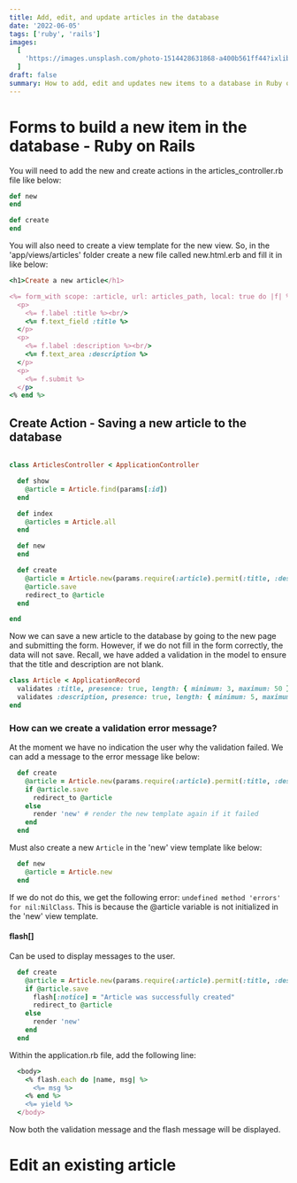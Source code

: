 ```yaml
---
title: Add, edit, and update articles in the database
date: '2022-06-05'
tags: ['ruby', 'rails']
images:
  [
    'https://images.unsplash.com/photo-1514428631868-a400b561ff44?ixlib=rb-1.2.1&ixid=MnwxMjA3fDB8MHxwaG90by1wYWdlfHx8fGVufDB8fHx8&auto=format&fit=crop&w=1170&q=80',
  ]
draft: false
summary: How to add, edit and updates new items to a database in Ruby on Rails.
---
```


# Forms to build a new item in the database - Ruby on Rails

You will need to add the new and create actions in the articles_controller.rb file like below:

```rb
def new
end

def create
end
```

You will also need to create a view template for the new view. So, in the 'app/views/articles' folder create a new file called new.html.erb and fill it in like below:

```rb
<h1>Create a new article</h1>

<%= form_with scope: :article, url: articles_path, local: true do |f| %>
  <p>
    <%= f.label :title %><br/>
    <%= f.text_field :title %>
  </p>
  <p>
    <%= f.label :description %><br/>
    <%= f.text_area :description %>
  </p>
  <p>
    <%= f.submit %>
  </p>
<% end %>
```

## Create Action - Saving a new article to the database

```rb

class ArticlesController < ApplicationController

  def show
    @article = Article.find(params[:id])
  end

  def index
    @articles = Article.all
  end

  def new
  end

  def create
    @article = Article.new(params.require(:article).permit(:title, :description))
    @article.save
    redirect_to @article
  end

end
```

Now we can save a new article to the database by going to the new page and submitting the form. However, if we do not fill in the form correctly, the data will not save. Recall, we have added a validation in the model to ensure that the title and description are not blank.

```rb
class Article < ApplicationRecord
  validates :title, presence: true, length: { minimum: 3, maximum: 50 }
  validates :description, presence: true, length: { minimum: 5, maximum: 500 }
end
```

### How can we create a validation error message?

At the moment we have no indication the user why the validation failed. We can add a message to the error message like below:

```rb
  def create
    @article = Article.new(params.require(:article).permit(:title, :description))
    if @article.save
      redirect_to @article
    else
      render 'new' # render the new template again if it failed
    end
  end
```

Must also create a new `Article` in the 'new' view template like below:

```rb
  def new
    @article = Article.new
  end
```

If we do not do this, we get the following error: `undefined method 'errors' for nil:NilClass`. This is because the @article variable is not initialized in the 'new' view template.

#### flash[]

Can be used to display messages to the user.

```rb
  def create
    @article = Article.new(params.require(:article).permit(:title, :description))
    if @article.save
      flash[:notice] = "Article was successfully created"
      redirect_to @article
    else
      render 'new'
    end
  end
```

Within the application.rb file, add the following line:

```rb
  <body>
    <% flash.each do |name, msg| %>
      <%= msg %>
    <% end %>
    <%= yield %>
  </body>
```

Now both the validation message and the flash message will be displayed.

# Edit an existing article
